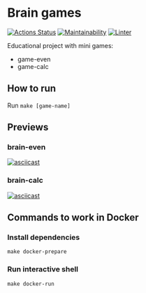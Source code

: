 # Brain games
[![Actions Status](https://github.com/rnixik-hex/php-project-lvl1/workflows/hexlet-check/badge.svg)](https://github.com/rnixik-hex/php-project-lvl1/actions)
[![Maintainability](https://api.codeclimate.com/v1/badges/a99a88d28ad37a79dbf6/maintainability)](https://codeclimate.com/github/codeclimate/codeclimate/maintainability)
[![Linter](https://github.com/rnixik-hex/php-project-lvl1/workflows/Linter/badge.svg)](https://github.com/rnixik-hex/php-project-lvl1/actions)

Educational project with mini games:
* game-even
* game-calc

## How to run

Run `make [game-name]`

## Previews

### brain-even
[![asciicast](https://asciinema.org/a/376914.svg)](https://asciinema.org/a/376914)

### brain-calc
[![asciicast](https://asciinema.org/a/376945.svg)](https://asciinema.org/a/376945)

## Commands to work in Docker

### Install dependencies
`make docker-prepare`

### Run interactive shell
`make docker-run`
